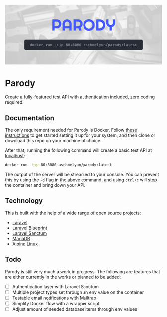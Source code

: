 ![A cover image for the Parody package containing the command docker run -tip 80:8080 aschmelyun/parody:latest](/images/cover.png)

# Parody

Create a fully-featured test API with authentication included, zero coding required.

## Documentation

The only requirement needed for Parody is Docker. Follow [these instructions](https://docs.docker.com/get-started) to get started setting it up for your system, and then clone or download this repo on your machine of choice.

After that, running the following command will create a basic test API at [localhost](http://localhost):

```bash
docker run -tip 80:8080 aschmelyun/parody:latest
```

The output of the server will be streamed to your console. You can prevent this by using the `-d` flag in the above command, and using `ctrl+c` will stop the container and bring down your API.

## Technology

This is built with the help of a wide range of open source projects:

- [Laravel](https://laravel.com)
- [Laravel Blueprint](https://blueprint.laravelshift.com)
- [Laravel Sanctum](https://github.com/laravel/sanctum)
- [MariaDB](https://mariadb.org)
- [Alpine Linux](https://alpinelinux.org)

## Todo

Parody is still very much a work in progress. The following are features that are either currently in the works or planned to be added:

- [ ] Authentication layer with Laravel Sanctum
- [ ] Multiple project types set through an env value on the container
- [ ] Testable email notifications with Mailtrap
- [ ] Simplify Docker flow with a wrapper script
- [ ] Adjust amount of seeded database items through env values